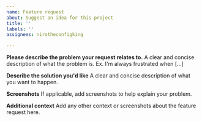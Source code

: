 ```yaml
---
name: Feature request
about: Suggest an idea for this project
title: ''
labels: ''
assignees: nirotheconfigking

---
```


**Please describe the problem your request relates to.**
A clear and concise description of what the problem is. Ex. I'm always frustrated when [...]

**Describe the solution you'd like**
A clear and concise description of what you want to happen.

**Screenshots**
If applicable, add screenshots to help explain your problem.

**Additional context**
Add any other context or screenshots about the feature request here.
